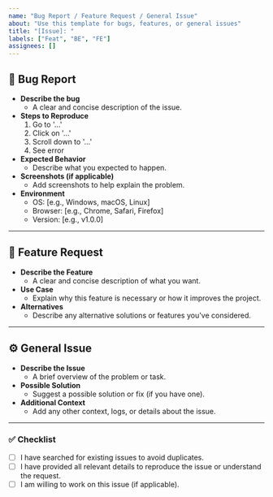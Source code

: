 ```yaml
---
name: "Bug Report / Feature Request / General Issue"
about: "Use this template for bugs, features, or general issues"
title: "[Issue]: "
labels: ["Feat", "BE", "FE"]
assignees: []
---
```


## 🐛 Bug Report
- **Describe the bug**
  - A clear and concise description of the issue.
- **Steps to Reproduce**
  1. Go to '...'
  2. Click on '...'
  3. Scroll down to '...'
  4. See error
- **Expected Behavior**
  - Describe what you expected to happen.
- **Screenshots (if applicable)**  
  - Add screenshots to help explain the problem.
- **Environment**
  - OS: [e.g., Windows, macOS, Linux]
  - Browser: [e.g., Chrome, Safari, Firefox]
  - Version: [e.g., v1.0.0]

---

## 🚀 Feature Request
- **Describe the Feature**
  - A clear and concise description of what you want.
- **Use Case**
  - Explain why this feature is necessary or how it improves the project.
- **Alternatives**
  - Describe any alternative solutions or features you've considered.

---

## ⚙️ General Issue
- **Describe the Issue**
  - A brief overview of the problem or task.
- **Possible Solution**
  - Suggest a possible solution or fix (if you have one).
- **Additional Context**
  - Add any other context, logs, or details about the issue.

---

### ✅ Checklist
- [ ] I have searched for existing issues to avoid duplicates.
- [ ] I have provided all relevant details to reproduce the issue or understand the request.
- [ ] I am willing to work on this issue (if applicable).